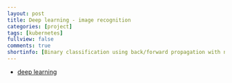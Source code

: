 ```yaml
---
layout: post
title: Deep learning - image recognition
categories: [project]
tags: [kubernetes]
fullview: false
comments: true
shortinfo: [Binary classification using back/forward propagation with numpy](https://jnuho.github.io/articles/deep_learning.html)
---
```


- [deep learning](https://jnuho.github.io/articles/deep_learning.html)